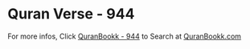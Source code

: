 # Quran Verse - 944 

For more infos, Click [QuranBookk - 944](https://www.quranbookk.com/quran/search?q=944) to Search at [QuranBookk.com](http://quranbookk.com/)